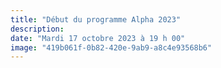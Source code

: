 ```yaml
---
title: "Début du programme Alpha 2023"
description: 
date: "Mardi 17 octobre 2023 à 19 h 00"
image: "419b061f-0b82-420e-9ab9-a8c4e93568b6"
---
```


‎ 